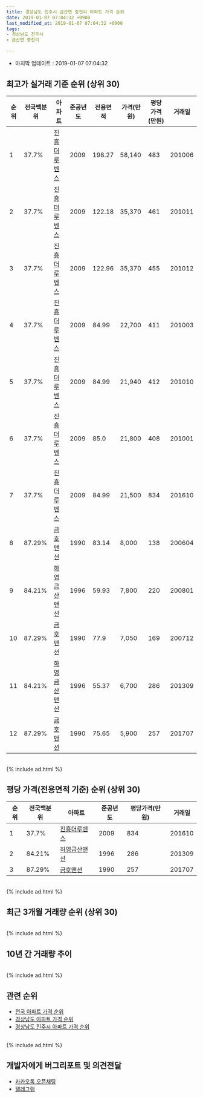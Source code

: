 ```yaml
---
title: 경상남도 진주시 금산면 중천리 아파트 가격 순위
date: 2019-01-07 07:04:32 +0900
last_modified_at: 2019-01-07 07:04:32 +0900
tags:
- 경상남도 진주시
- 금산면 중천리

---
```


* 마지막 업데이트 : 2019-01-07 07:04:32

## 최고가 실거래 기준 순위 (상위 30)


|순위|전국백분위|아파트|준공년도|전용면적|가격(만원)|평당가격(만원)|거래일|
|---|---|---|---|---|---|---|---|
|1|37.7%|[진흥더루벤스](https://search.naver.com/search.naver?query=%EA%B2%BD%EC%83%81%EB%82%A8%EB%8F%84+%EC%A7%84%EC%A3%BC%EC%8B%9C+%EA%B8%88%EC%82%B0%EB%A9%B4+%EC%A4%91%EC%B2%9C%EB%A6%AC+%EC%A7%84%ED%9D%A5%EB%8D%94%EB%A3%A8%EB%B2%A4%EC%8A%A4)|2009|198.27|58,140|483|201006|
|2|37.7%|[진흥더루벤스](https://search.naver.com/search.naver?query=%EA%B2%BD%EC%83%81%EB%82%A8%EB%8F%84+%EC%A7%84%EC%A3%BC%EC%8B%9C+%EA%B8%88%EC%82%B0%EB%A9%B4+%EC%A4%91%EC%B2%9C%EB%A6%AC+%EC%A7%84%ED%9D%A5%EB%8D%94%EB%A3%A8%EB%B2%A4%EC%8A%A4)|2009|122.18|35,370|461|201011|
|3|37.7%|[진흥더루벤스](https://search.naver.com/search.naver?query=%EA%B2%BD%EC%83%81%EB%82%A8%EB%8F%84+%EC%A7%84%EC%A3%BC%EC%8B%9C+%EA%B8%88%EC%82%B0%EB%A9%B4+%EC%A4%91%EC%B2%9C%EB%A6%AC+%EC%A7%84%ED%9D%A5%EB%8D%94%EB%A3%A8%EB%B2%A4%EC%8A%A4)|2009|122.96|35,370|455|201012|
|4|37.7%|[진흥더루벤스](https://search.naver.com/search.naver?query=%EA%B2%BD%EC%83%81%EB%82%A8%EB%8F%84+%EC%A7%84%EC%A3%BC%EC%8B%9C+%EA%B8%88%EC%82%B0%EB%A9%B4+%EC%A4%91%EC%B2%9C%EB%A6%AC+%EC%A7%84%ED%9D%A5%EB%8D%94%EB%A3%A8%EB%B2%A4%EC%8A%A4)|2009|84.99|22,700|411|201003|
|5|37.7%|[진흥더루벤스](https://search.naver.com/search.naver?query=%EA%B2%BD%EC%83%81%EB%82%A8%EB%8F%84+%EC%A7%84%EC%A3%BC%EC%8B%9C+%EA%B8%88%EC%82%B0%EB%A9%B4+%EC%A4%91%EC%B2%9C%EB%A6%AC+%EC%A7%84%ED%9D%A5%EB%8D%94%EB%A3%A8%EB%B2%A4%EC%8A%A4)|2009|84.99|21,940|412|201010|
|6|37.7%|[진흥더루벤스](https://search.naver.com/search.naver?query=%EA%B2%BD%EC%83%81%EB%82%A8%EB%8F%84+%EC%A7%84%EC%A3%BC%EC%8B%9C+%EA%B8%88%EC%82%B0%EB%A9%B4+%EC%A4%91%EC%B2%9C%EB%A6%AC+%EC%A7%84%ED%9D%A5%EB%8D%94%EB%A3%A8%EB%B2%A4%EC%8A%A4)|2009|85.0|21,800|408|201001|
|7|37.7%|[진흥더루벤스](https://search.naver.com/search.naver?query=%EA%B2%BD%EC%83%81%EB%82%A8%EB%8F%84+%EC%A7%84%EC%A3%BC%EC%8B%9C+%EA%B8%88%EC%82%B0%EB%A9%B4+%EC%A4%91%EC%B2%9C%EB%A6%AC+%EC%A7%84%ED%9D%A5%EB%8D%94%EB%A3%A8%EB%B2%A4%EC%8A%A4)|2009|84.99|21,500|834|201610|
|8|87.29%|[금호맨션](https://search.naver.com/search.naver?query=%EA%B2%BD%EC%83%81%EB%82%A8%EB%8F%84+%EC%A7%84%EC%A3%BC%EC%8B%9C+%EA%B8%88%EC%82%B0%EB%A9%B4+%EC%A4%91%EC%B2%9C%EB%A6%AC+%EA%B8%88%ED%98%B8%EB%A7%A8%EC%85%98)|1990|83.14|8,000|138|200604|
|9|84.21%|[하영금산맨션](https://search.naver.com/search.naver?query=%EA%B2%BD%EC%83%81%EB%82%A8%EB%8F%84+%EC%A7%84%EC%A3%BC%EC%8B%9C+%EA%B8%88%EC%82%B0%EB%A9%B4+%EC%A4%91%EC%B2%9C%EB%A6%AC+%ED%95%98%EC%98%81%EA%B8%88%EC%82%B0%EB%A7%A8%EC%85%98)|1996|59.93|7,800|220|200801|
|10|87.29%|[금호맨션](https://search.naver.com/search.naver?query=%EA%B2%BD%EC%83%81%EB%82%A8%EB%8F%84+%EC%A7%84%EC%A3%BC%EC%8B%9C+%EA%B8%88%EC%82%B0%EB%A9%B4+%EC%A4%91%EC%B2%9C%EB%A6%AC+%EA%B8%88%ED%98%B8%EB%A7%A8%EC%85%98)|1990|77.9|7,050|169|200712|
|11|84.21%|[하영금산맨션](https://search.naver.com/search.naver?query=%EA%B2%BD%EC%83%81%EB%82%A8%EB%8F%84+%EC%A7%84%EC%A3%BC%EC%8B%9C+%EA%B8%88%EC%82%B0%EB%A9%B4+%EC%A4%91%EC%B2%9C%EB%A6%AC+%ED%95%98%EC%98%81%EA%B8%88%EC%82%B0%EB%A7%A8%EC%85%98)|1996|55.37|6,700|286|201309|
|12|87.29%|[금호맨션](https://search.naver.com/search.naver?query=%EA%B2%BD%EC%83%81%EB%82%A8%EB%8F%84+%EC%A7%84%EC%A3%BC%EC%8B%9C+%EA%B8%88%EC%82%B0%EB%A9%B4+%EC%A4%91%EC%B2%9C%EB%A6%AC+%EA%B8%88%ED%98%B8%EB%A7%A8%EC%85%98)|1990|75.65|5,900|257|201707|


<br>
{% include ad.html %}
<br>

## 평당 가격(전용면적 기준) 순위 (상위 30)


|순위|전국백분위|아파트|준공년도|평당가격(만원)|거래일|
|---|---|---|---|---|---|
|1|37.7%|[진흥더루벤스](https://search.naver.com/search.naver?query=%EA%B2%BD%EC%83%81%EB%82%A8%EB%8F%84+%EC%A7%84%EC%A3%BC%EC%8B%9C+%EA%B8%88%EC%82%B0%EB%A9%B4+%EC%A4%91%EC%B2%9C%EB%A6%AC+%EC%A7%84%ED%9D%A5%EB%8D%94%EB%A3%A8%EB%B2%A4%EC%8A%A4)|2009|834|201610|
|2|84.21%|[하영금산맨션](https://search.naver.com/search.naver?query=%EA%B2%BD%EC%83%81%EB%82%A8%EB%8F%84+%EC%A7%84%EC%A3%BC%EC%8B%9C+%EA%B8%88%EC%82%B0%EB%A9%B4+%EC%A4%91%EC%B2%9C%EB%A6%AC+%ED%95%98%EC%98%81%EA%B8%88%EC%82%B0%EB%A7%A8%EC%85%98)|1996|286|201309|
|3|87.29%|[금호맨션](https://search.naver.com/search.naver?query=%EA%B2%BD%EC%83%81%EB%82%A8%EB%8F%84+%EC%A7%84%EC%A3%BC%EC%8B%9C+%EA%B8%88%EC%82%B0%EB%A9%B4+%EC%A4%91%EC%B2%9C%EB%A6%AC+%EA%B8%88%ED%98%B8%EB%A7%A8%EC%85%98)|1990|257|201707|


<br>
{% include ad.html %}
<br>

## 최근 3개월 거래량 순위 (상위 30)


<div style="width:100%;">
    <canvas id="deal_count_ranking" height="250"></canvas>
</div>


<script>
new Chart(document.getElementById("deal_count_ranking"), {
    type: 'horizontalBar',
    data: {
        labels: ['진흥더루벤스'],
        datasets: [{
            label: '실거래 수',
            data: [4],
            borderColor: "rgba(255, 0, 128, 1)",
            backgroundColor: "rgba(255, 0, 128, 0.5)",
            fill: false,
        }]
    },
    options: {
        responsive: true,
        title: {
            display: true,
            text: '최근 3개월 거래량 순위'
        },
        tooltips: {
            mode: 'index',
            intersect: false,
            callbacks: {
                title: function(tooltipItems, data) {
                    return "실거래 수:";
                },
                label: function(tooltipItem, data) {
                    return data.labels[tooltipItem.index] + ": " + tooltipItem.xLabel;
                }
            }
        },
        hover: {
            mode: 'nearest',
            intersect: true
        },
        scales: {
            xAxes: [{
                display: true,
                scaleLabel: {
                    display: true,
                    labelString: '실거래 수'
                },
                ticks: {
                    suggestedMin: 0,
                }
            }],
            yAxes: [{
                display: true,
                ticks: {
                    autoSkip: false,
                    callback: function(value, index, values) {
                        if (value.length > 15)
                            return value.substr(0, 13) + "...";
                        else
                            return value;
                    }
                },
                scaleLabel: {
                    display: false,
                }
            }]
        }
    }
});

</script>


<br>
{% include ad.html %}
<br>

## 10년 간 거래량 추이


<div style="width:100%;">
    <canvas id="deal_progress" height="250"></canvas>
</div>

<script>
new Chart(document.getElementById("deal_progress"), {
    type: 'line',
    data: {
        labels: ['200901','200902','200903','200904','200905','200906','200907','200908','200909','200910','200911','200912','201001','201002','201003','201004','201005','201006','201007','201008','201009','201010','201011','201012','201101','201102','201103','201104','201105','201106','201107','201108','201109','201110','201111','201112','201201','201202','201203','201204','201205','201206','201207','201208','201209','201210','201211','201212','201301','201302','201303','201304','201305','201306','201307','201308','201309','201310','201311','201312','201401','201402','201403','201404','201405','201406','201407','201408','201409','201410','201411','201412','201501','201502','201503','201504','201505','201506','201507','201508','201509','201510','201511','201512','201601','201602','201603','201604','201605','201606','201607','201608','201609','201610','201611','201612','201701','201702','201703','201704','201705','201706','201707','201708','201709','201710','201711','201712','201801','201802','201803','201804','201805','201806','201807','201808','201809','201810','201811','201812','201901'],
        datasets: [{
            label: '실거래 수',
            pointRadius: 1,
            data: [0, 0, 0, 0, 0, 0, 0, 0, 0, 1, 19, 21, 20, 28, 33, 12, 17, 10, 5, 3, 2, 20, 50, 68, 14, 3, 2, 2, 4, 11, 5, 3, 11, 6, 0, 2, 1, 2, 1, 1, 1, 2, 0, 1, 1, 1, 1, 1, 3, 0, 0, 3, 2, 1, 1, 0, 2, 1, 4, 1, 1, 1, 0, 4, 4, 2, 2, 2, 0, 1, 1, 4, 3, 4, 4, 1, 2, 0, 2, 5, 4, 5, 2, 3, 3, 4, 2, 3, 6, 3, 5, 6, 4, 3, 4, 3, 1, 4, 4, 1, 1, 5, 4, 2, 1, 4, 3, 2, 5, 2, 2, 2, 2, 3, 2, 0, 4, 3, 2, 2, 0],
            borderColor: "rgba(255, 201, 14, 1)",
            backgroundColor: "rgba(255, 201, 14, 0.5)",
            fill: true,
        }]
    },
    options: {
        responsive: true,
        title: {
            display: true,
            text: '10년간 거래량 추이'
        },
        tooltips: {
            mode: 'index',
            intersect: false,
        },
        hover: {
            mode: 'nearest',
            intersect: true
        },
        scales: {
            xAxes: [{
                display: true,
                scaleLabel: {
                    display: true,
                    labelString: '년/월'
                }
            }],
            yAxes: [{
                display: true,
                ticks: {
                    suggestedMin: 0,
                },
                scaleLabel: {
                    display: true,
                    labelString: '실거래 수'
                }
            }]
        }
    }
});

</script>


<br>
{% include ad.html %}
<br>

## 관련 순위

- [전국 아파트 가격 순위](https://inasie.github.io/apt-ranking/전국)
- [경상남도 아파트 가격 순위](https://inasie.github.io/apt-ranking/경상남도)
- [경상남도 진주시 아파트 가격 순위](https://inasie.github.io/apt-ranking/경상남도-진주시)


<br>
{% include ad.html %}
<br>

## 개발자에게 버그리포트 및 의견전달

- [카카오톡 오픈채팅](https://open.kakao.com/o/gLJUAP4)
- [텔레그램](https://t.me/inasie)

